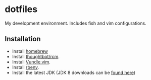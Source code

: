 # dotfiles
My development environment. Includes fish and vim configurations.

## Installation
* Install [homebrew](http://brew.sh)
* Install [thoughtbot/rcm](https://github.com/thoughtbot/rcm).
* Install [Vundle.vim](https://github.com/VundleVim/Vundle.vim#quick-start).
* Install [rbenv](http://rbenv.org).
* Install the latest JDK (JDK 8 downloads can be [found here](http://www.oracle.com/technetwork/java/javase/downloads/jdk8-downloads-2133151.html))
